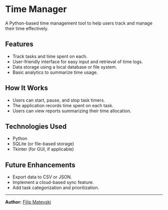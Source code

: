 # Time Manager

A Python-based time management tool to help users track and manage their time effectively.

## Features
- Track tasks and time spent on each.
- User-friendly interface for easy input and retrieval of time logs.
- Data storage using a local database or file system.
- Basic analytics to summarize time usage.

## How It Works
- Users can start, pause, and stop task timers.
- The application records time spent on each task.
- Users can view reports summarizing their time allocation.

## Technologies Used
- Python
- SQLite (or file-based storage)
- Tkinter (for GUI, if applicable)

## Future Enhancements
- Export data to CSV or JSON.
- Implement a cloud-based sync feature.
- Add task categorization and prioritization.

---
**Author:** [Filip Matevski](https://github.com/Filip9205)

